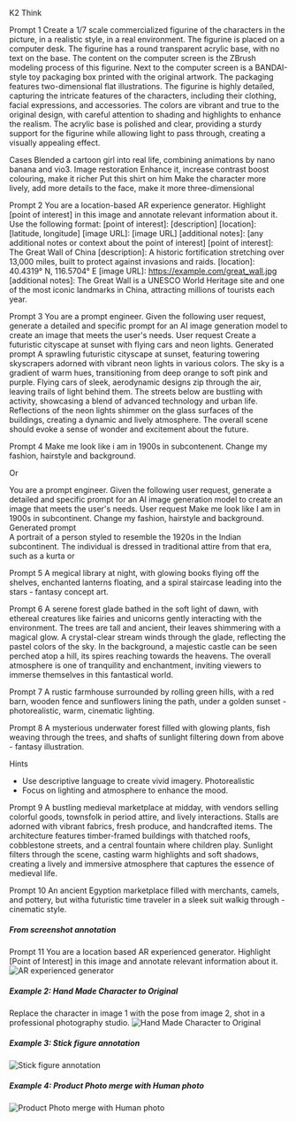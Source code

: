K2 Think

Prompt 1
Create a 1/7 scale commercialized figurine of the characters in the picture, in a realistic style, in a real environment. The figurine is placed on a computer desk. The figurine has a round transparent acrylic base, with no text on the base. The content on the computer screen is the ZBrush modeling process of this figurine. Next to the computer screen is a BANDAI-style toy packaging box printed with the original artwork. The packaging features two-dimensional flat illustrations.
The figurine is highly detailed, capturing the intricate features of the characters, including their clothing, facial expressions, and accessories. The colors are vibrant and true to the original design, with careful attention to shading and highlights to enhance the realism. The acrylic base is polished and clear, providing a sturdy support for the figurine while allowing light to pass through, creating a visually appealing effect.

Cases
Blended a cartoon girl into real life, combining animations by nano banana and vio3.
Image restoration
Enhance it, increase contrast boost colouring, make it richer
Put this shirt on him
Make the character more lively, add more details to the face, make it more three-dimensional

Prompt 2
You are a location-based AR experience generator. Highlight [point of interest] in this image and annotate relevant information about it.
Use the following format:
[point of interest]: [description]
[location]: [latitude, longitude]
[image URL]: [image URL]
[additional notes]: [any additional notes or context about the point of interest]
[point of interest]: The Great Wall of China
[description]: A historic fortification stretching over 13,000 miles, built to protect against invasions and raids.
[location]: 40.4319° N, 116.5704° E
[image URL]: https://example.com/great_wall.jpg
[additional notes]: The Great Wall is a UNESCO World Heritage site and one of the most iconic landmarks in China, attracting millions of tourists each year.

Prompt 3
You are a prompt engineer. Given the following user request, generate a detailed and specific prompt for an AI image generation model to create an image that meets the user's needs.
User request
Create a futuristic cityscape at sunset with flying cars and neon lights.
Generated prompt
A sprawling futuristic cityscape at sunset, featuring towering skyscrapers adorned with vibrant neon lights in various colors. The sky is a gradient of warm hues, transitioning from deep orange to soft pink and purple. Flying cars of sleek, aerodynamic designs zip through the air, leaving trails of light behind them. The streets below are bustling with activity, showcasing a blend of advanced technology and urban life. Reflections of the neon lights shimmer on the glass surfaces of the buildings, creating a dynamic and lively atmosphere. The overall scene should evoke a sense of wonder and excitement about the future.

Prompt 4
Make me look like i am in 1900s in subcontenent. Change my fashion, hairstyle and background.

Or

You are a prompt engineer. Given the following user request, generate a detailed and specific prompt for an AI image generation model to create an image that meets the user's needs.
User request
Make me look like I am in 1900s in subcontinent. Change my fashion, hairstyle and background.
Generated prompt  
A portrait of a person styled to resemble the 1920s in the Indian subcontinent. The individual is dressed in traditional attire from that era, such as a kurta or

Prompt 5
A megical library at night, with glowing books flying off the shelves, enchanted lanterns floating, and a spiral staircase leading into the stars - fantasy concept art.

Prompt 6
A serene forest glade bathed in the soft light of dawn, with ethereal creatures like fairies and unicorns gently interacting with the environment. The trees are tall and ancient, their leaves shimmering with a magical glow. A crystal-clear stream winds through the glade, reflecting the pastel colors of the sky. In the background, a majestic castle can be seen perched atop a hill, its spires reaching towards the heavens. The overall atmosphere is one of tranquility and enchantment, inviting viewers to immerse themselves in this fantastical world.

Prompt 7
A rustic farmhouse surrounded by rolling green hills, with a red barn, wooden fence and sunflowers lining the path, under a golden sunset - photorealistic, warm, cinematic lighting.

Prompt 8
A mysterious underwater forest filled with glowing plants, fish weaving through the trees, and shafts of sunlight filtering down from above - fantasy illustration.

Hints

- Use descriptive language to create vivid imagery.
  Photorealistic
- Focus on lighting and atmosphere to enhance the mood.

Prompt 9
A bustling medieval marketplace at midday, with vendors selling colorful goods, townsfolk in period attire, and lively interactions. Stalls are adorned with vibrant fabrics, fresh produce, and handcrafted items. The architecture features timber-framed buildings with thatched roofs, cobblestone streets, and a central fountain where children play. Sunlight filters through the scene, casting warm highlights and soft shadows, creating a lively and immersive atmosphere that captures the essence of medieval life.

Prompt 10
An ancient Egyption marketplace filled with merchants, camels, and pottery, but witha futuristic time traveler in a sleek suit walkig through - cinematic style.

##### From screenshot annotation

Prompt 11
You are a location based AR experienced generator. Highlight [Point of Interest] in this image and annotate relevant information about it.
![AR experienced generator](1760889556803.jpg)

##### Example 2: Hand Made Character to Original

Replace the character in image 1 with the pose from image 2, shot in a professional photography studio.
![Hand Made Character to Original](1760889556775.jpg)

##### Example 3: Stick figure annotation

![Stick figure annotation](1760889556721.jpg)

##### Example 4: Product Photo merge with Human photo

![Product Photo merge with Human photo](1760889556694.jpg)
